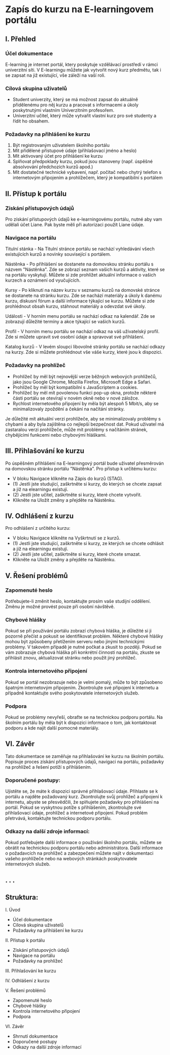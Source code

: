 # Zapís do kurzu na E-learningovem portálu

## I. Přehled

### Účel dokumentace

   E-learning je internet portál, ktery poskytuje vzdělávací prostředí v rámci univerzitní síti. V E-learningu můžete jak vytvořit nový kurz předmětu, tak i se zapsat na již existující, vše záleží na vaší roli.

### Cílová skupina uživatelů
  - Student univerzity, který se má možnost zapsat do aktuálně přidělenému pro něj kurzu a pracovat s informacemi a úkoly poskytnutými vlastním Univerzitním profesořem.
  - Univerzitní učitel, který může vytvařit vlastní kurz pro své studenty a řídit ho obsahem.

### Požadavky na přihlášení ke kurzu

  1) Být registrovaným uživatelem školního portálu
  2) Mít přidělené přístupové údaje (přihlašovací jméno a heslo)
  3) Mít aktivovaný účet pro přihlášení ke kurzu
  4) Splňovat předpoklady kurzu, pokud jsou stanoveny (např. úspěšné absolvování předchozích kurzů apod.)
  5) Mít dostatečné technické vybavení, např. počítač nebo chytrý telefon s internetovým připojením a prohlížečem, který je kompatibilní s portálem

## II. Přístup k portálu

### Získání přístupových údajů

Pro získání přístupových údajů ke e-learningovému portálu, nutné aby vam udělali účet Liane.
Pak byste měli při autorizaci použít Liane údaje.

### Navigace na portálu

Titulní stánka - Na Titulní stránce portálu se nachází vyhledávání všech existujících kurzů a novinky související s portálem.

Nástěnka - Po přihlášení se dostanete na domovskou stránku portálu s názvem "Nástěnka". Zde se zobrazí seznam vašich kurzů a aktivity, které se na portálu vyskytují. Můžete si zde prohlížet aktuální informace o vašich kurzech a oznámení od vyučujících.

Kursy - Po kliknutí na název kurzu v seznamu kurzů na domovské stránce se dostanete na stránku kurzu. Zde se nachází materiály a úkoly k danému kurzu, diskusní fórum a další informace týkající se kurzu. Můžete si zde prohlédnout obsah kurzu, stáhnout materiály a odevzdat své úkoly.

Události - V horním menu portálu se nachází odkaz na kalendář. Zde se zobrazují důležité termíny a akce týkající se vašich kurzů.

Profil - V horním menu portálu se nachází odkaz na váš uživatelský profil. Zde si můžete upravit své osobní údaje a spravovat své přihlášení.

Katalog kurzů - V levém sloupci libovolné stránky portálu se nachází odkazy na kurzy. Zde si můžete prohlédnout vše váše kurzy, které jsou k dispozici.

### Požadavky na prohlížeč

- Prohlížeč by měl být nejnovější verze běžných webových prohlížečů, jako jsou Google Chrome, Mozilla Firefox, Microsoft Edge a Safari.
- Prohlížeč by měl být kompatibilní s JavaScriptem a cookies.
- Prohlížeč by měl mít povolenou funkci pop-up okna, protože některé části portálu se otevírají v novém okně nebo v nové záložce.
- Rychlost internetového připojení by měla být alespoň 5 Mbit/s, aby se minimalizovaly zpoždění a čekání na načítání stránky.

Je důležité mít aktuální verzi prohlížeče, aby se minimalizovaly problémy s chybami a aby byla zajištěna co nejlepší bezpečnost dat. Pokud uživatel má zastaralou verzi prohlížeče, může mít problémy s načítáním stránek, chybějícími funkcemi nebo chybovými hláškami.


## III. Přihlašování ke kurzu

Po úspěšném přihlášení na E-learningový portál bude uživatel přesměrován na domovskou stránku portálu "Nástěnka".
Pro přístup k určitému kurzu:
- V bloku Navigace klikněte na Zápis do kurzů (STAG).
- (1) Jestli jste studující, zaškrtněte si kurzy, do kterých se chcete zapsat a již na elearningu existují.
- (2) Jestli jste učitel, zaškrtněte si kurzy, které chcete vytvořit.
- Klikněte na Uložit změny a přejděte na Nástěnku.


## IV. Odhlášení z kurzu
Pro odhlášení z určitého kurzu:
- V bloku Navigace klikněte na Vyškrtnutí se z kurzů. 
- (1) Jestli jste studující, zaškrtněte si kurzy, ze kterých se chcete odhlásit a již na elearningu existují.
- (2) Jestli jste učitel, zaškrtněte si kurzy, které chcete smazat.
- Klikněte na Uložit změny a přejděte na Nástěnku.


## V. Řešení problémů

### Zapomenuté heslo
Potřebujete-li změnit heslo, kontaktujte prosím vaše studijní oddělení. Změnu je možné provést pouze při osobní návštěvě.

### Chybové hlášky
Pokud se při používání portálu zobrazí chybová hláška, je důležité si ji pozorně přečíst a pokusit se identifikovat problém. Některé chybové hlášky mohou být způsobeny přetížením serveru nebo jinými technickými problémy. V takovém případě je nutné počkat a zkusit to později. Pokud se vám zobrazuje chybová hláška při konkrétní činnosti na portálu, zkuste se přihlásit znovu, aktualizovat stránku nebo použít jiný prohlížeč.

### Kontrola internetového připojení 
Pokud se portál nezobrazuje nebo je velmi pomalý, může to být způsobeno špatným internetovým připojením. Zkontrolujte své připojení k internetu a případně kontaktujte svého poskytovatele internetových služeb.

### Podpora
Pokud se problémy nevyřeší, obraťte se na technickou podporu portálu. Na školním portálu by měla být k dispozici informace o tom, jak kontaktovat podporu a kde najít další pomocné materiály.

## VI. Závěr
Tato dokumentace se zaměřuje na přihlašování ke kurzu na školním portálu. Popisuje proces získání přístupových údajů, navigaci na portálu, požadavky na prohlížeč a řešení potíží s přihlášením.

### Doporučené postupy:

Ujistěte se, že máte k dispozici správné přihlašovací údaje.
Přihlaste se k portálu a najděte požadovaný kurz.
Zkontrolujte svůj prohlížeč a připojení k internetu, abyste se přesvědčili, že splňujete požadavky pro přihlášení na portál.
Pokud se vyskytnou potíže s přihlášením, zkontrolujte své přihlašovací údaje, prohlížeč a internetové připojení. Pokud problém přetrvává, kontaktujte technickou podporu portálu.

### Odkazy na další zdroje informací:

Pokud potřebujete další informace o používání školního portálu, můžete se obrátit na technickou podporu portálu nebo administrátora.
Další informace o požadavcích na prohlížeč a zabezpečení můžete najít v dokumentaci vašeho prohlížeče nebo na webových stránkách poskytovatele internetových služeb.

.
.
.
---
## Struktura:
I. Úvod
  - Účel dokumentace
  - Cílová skupina uživatelů
  - Požadavky na přihlášení ke kurzu

II. Přístup k portálu
  - Získání přístupových údajů
  - Navigace na portálu
  - Požadavky na prohlížeč

III. Přihlašování ke kurzu

IV. Odhlášení z kurzu

V. Řešení problémů
  - Zapomenuté heslo
  - Chybové hlášky
  - Kontrola internetového připojení
  - Podpora

VI. Závěr
  - Shrnutí dokumentace
  - Doporučené postupy
  - Odkazy na další zdroje informací

